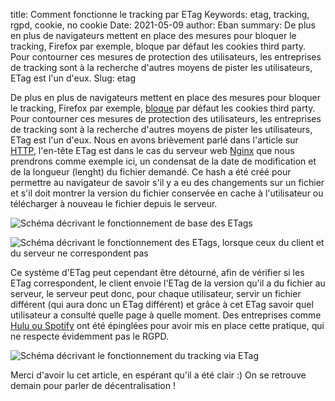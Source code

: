 title: Comment fonctionne le tracking par ETag
Keywords: etag, tracking, rgpd, cookie, no cookie
Date: 2021-05-09
author: Eban
summary: De plus en plus de navigateurs mettent en place des mesures pour bloquer le tracking, Firefox par exemple, bloque par défaut les cookies third party. Pour contourner ces mesures de protection des utilisateurs, les entreprises de tracking sont à la recherche d'autres moyens de pister les utilisateurs, ETag est l'un d'eux.
Slug: etag

De plus en plus de navigateurs mettent en place des mesures pour bloquer le tracking, Firefox par exemple, [bloque](https://blog.mozilla.org/blog/2019/09/03/todays-firefox-blocks-third-party-tracking-cookies-and-cryptomining-by-default/) par défaut les cookies third party. Pour contourner ces mesures de protection des utilisateurs, les entreprises de tracking sont à la recherche d'autres moyens de pister les utilisateurs, ETag est l'un d'eux. Nous en avons brièvement parlé dans l'article sur [HTTP](https://blog.eban.bzh/today-i-learned/http.html), l'en-tête ETag est dans le cas du serveur web [Nginx](https://www.nginx.com/) que nous prendrons comme exemple ici, un condensat de la date de modification et de la longueur (lenght) du fichier demandé. Ce hash a été créé pour permettre au navigateur de savoir s'il y a eu des changements sur un fichier et s'il doit montrer la version du fichier conservée en cache à l'utilisateur ou télécharger à nouveau le fichier depuis le serveur.

![Schéma décrivant le fonctionnement de base des ETags](/static/img/etag/etag_fonctionnement_base.png)

![Schéma décrivant le fonctionnement des ETags, lorsque ceux du client et du serveur ne correspondent pas](/static/img/etag/etag_not_same.png)

Ce système d'ETag peut cependant être détourné, afin de vérifier si les ETag correspondent, le client envoie l'ETag de la version qu'il a du fichier au serveur, le serveur peut donc, pour chaque utilisateur, servir un fichier différent (qui aura donc un ETag différent) et grâce à cet ETag savoir quel utilisateur a consulté quelle page à quelle moment. Des entreprises comme [Hulu ou Spotify](https://www.extremetech.com/internet/91966-aol-spotify-gigaom-etsy-kissmetrics-sued-over-undeletable-tracking-cookies) ont été épinglées pour avoir mis en place cette pratique, qui ne respecte évidemment pas le RGPD. 

![Schéma décrivant le fonctionnement du tracking via ETag](/static/img/etag/etag_based_tracking.png)

Merci d'avoir lu cet article, en espérant qu'il a été clair :) On se retrouve demain pour parler de décentralisation !
